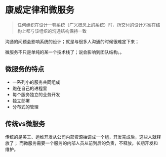# 康威定律和微服务

> 任何组织在设计一套系统（广义概念上的系统）时，所交付的设计方案在结构上都与该组织的沟通结构保持一致

沟通的问题会影响系统的设计；就是与很多人沟通的时候很难定下来；

微服务不只是单纯的某一个技术栈了；说会影响到团队结构。。

## 微服务的特点
* 一系列小的服务共同组成
* 跑在自己的进程里
* 每个服务独立的业务开发
* 独立部署
* 分布式的管理

## 传统vs微服务
传统的是美工、运维开发从公司内部资源抽调成一个组，开发完成后，这些人就释放了；
而微服务需要一个服务的内部人员从前到后的负责，不释放，长期开发和维护。
